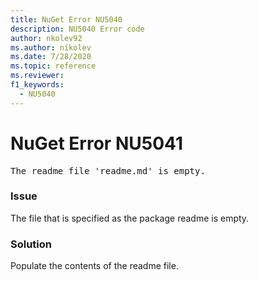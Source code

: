 ```yaml
---
title: NuGet Error NU5040
description: NU5040 Error code
author: nkolev92
ms.author: nikolev
ms.date: 7/28/2020
ms.topic: reference
ms.reviewer: 
f1_keywords: 
  - NU5040
---
```


# NuGet Error NU5041

<pre>The readme file 'readme.md' is empty.</pre>


### Issue 

The file that is specified as the package readme is empty.


### Solution

Populate the contents of the readme file.
